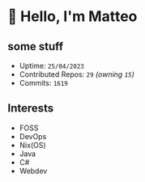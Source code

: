 # 👋 Hello, I'm Matteo

## some stuff

- Uptime: `25/04/2023`
- Contributed Repos: `29` *(owning `15`)*
- Commits: `1619`

## Interests

- FOSS
- DevOps
- Nix(OS)
- Java
- C#
- Webdev
